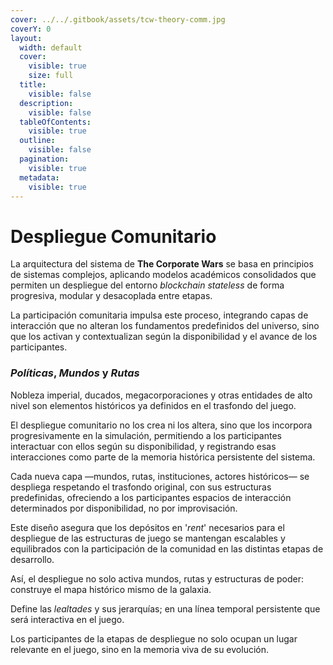 ```yaml
---
cover: ../../.gitbook/assets/tcw-theory-comm.jpg
coverY: 0
layout:
  width: default
  cover:
    visible: true
    size: full
  title:
    visible: false
  description:
    visible: false
  tableOfContents:
    visible: true
  outline:
    visible: false
  pagination:
    visible: true
  metadata:
    visible: true
---
```


# Despliegue Comunitario

La arquitectura del sistema de **The Corporate Wars** se basa en principios de sistemas complejos, aplicando modelos académicos consolidados que permiten un despliegue del entorno _blockchain stateless_ de forma progresiva, modular y desacoplada entre etapas.

La participación comunitaria impulsa este proceso, integrando capas de interacción que no alteran los fundamentos predefinidos del universo, sino que los activan y contextualizan según la disponibilidad y el avance de los participantes.

### _Políticas_, _Mundos_ y _Rutas_

Nobleza imperial, ducados, megacorporaciones y otras entidades de alto nivel son elementos históricos ya definidos en el trasfondo del juego.

El despliegue comunitario no los crea ni los altera, sino que los incorpora progresivamente en la simulación, permitiendo a los participantes interactuar con ellos según su disponibilidad, y registrando esas interacciones como parte de la memoria histórica persistente del sistema.

Cada nueva capa —mundos, rutas, instituciones, actores históricos— se despliega respetando el trasfondo original, con sus estructuras predefinidas, ofreciendo a los participantes espacios de interacción determinados por disponibilidad, no por improvisación.

Este diseño asegura que los depósitos en '_rent_' necesarios para el despliegue de las estructuras de juego se mantengan escalables y equilibrados con la participación de la comunidad en las distintas etapas de desarrollo.

Así, el despliegue no solo activa mundos, rutas y estructuras de poder: construye el mapa histórico mismo de la galaxia.

Define las _lealtades_ y sus jerarquías; en una línea temporal persistente que será interactiva en el juego.

Los participantes de la etapas de despliegue no solo ocupan un lugar relevante en el juego, sino en la memoria viva de su evolución.
